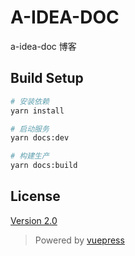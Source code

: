 # A-IDEA-DOC

a-idea-doc 博客

## Build Setup
``` bash
# 安装依赖
yarn install

# 启动服务
yarn docs:dev

# 构建生产
yarn docs:build
```

## License
[Version 2.0](https://github.com/TechnicolorTheClown/idea-doc/LICENSE)


>Powered by [vuepress](https://vuepress.vuejs.org/zh/)


